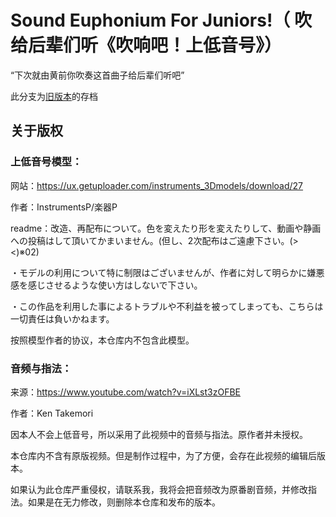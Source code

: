 # Sound Euphonium For Juniors!（ 吹给后辈们听《吹响吧！上低音号》）
 “下次就由黄前你吹奏这首曲子给后辈们听吧”
 
 此分支为[旧版本](https://www.bilibili.com/video/BV1VP4y1f7BP)的存档
 
 
 
 ## 关于版权
 ### 上低音号模型：
 网站：https://ux.getuploader.com/instruments_3Dmodels/download/27
 
 作者：InstrumentsP/楽器P
 
 readme：改造、再配布について。色を変えたり形を変えたりして、動画や静画への投稿はして頂いてかまいません。(但し、2次配布はご遠慮下さい。(><)※02)

・モデルの利用について特に制限はございませんが、作者に対して明らかに嫌悪感を感じさせるような使い方はしないで下さい。

・この作品を利用した事によるトラブルや不利益を被ってしまっても、こちらは一切責任は負いかねます。

按照模型作者的协议，本仓库内不包含此模型。

### 音频与指法：
来源：https://www.youtube.com/watch?v=iXLst3zOFBE

作者：Ken Takemori

因本人不会上低音号，所以采用了此视频中的音频与指法。原作者并未授权。

本仓库内不含有原版视频。但是制作过程中，为了方便，会存在此视频的编辑后版本。

如果认为此仓库严重侵权，请联系我，我将会把音频改为原番剧音频，并修改指法。如果是在无力修改，则删除本仓库和发布的版本。




